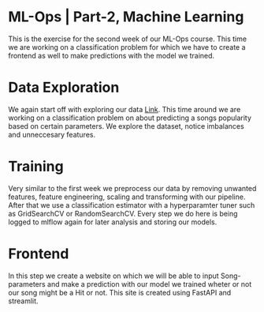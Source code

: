 # ML-Ops | Part-2, Machine Learning

This is the exercise for the second week of our ML-Ops course. This time we are working on a classification problem for which we have to create a frontend as well to make predictions with the model we trained.

# Data Exploration

We again start off with exploring our data [Link](https://www.kaggle.com/datasets/amitanshjoshi/spotify-1million-tracks/data). This time around we are working on a classification problem on about predicting a songs popularity based on certain parameters. We explore the dataset, notice imbalances and unneccesary features.

# Training

Very similar to the first week we preprocess our data by removing unwanted features, feature engineering, scaling and transforming with our pipeline. After that we use a classification estimator with a hyperparamter tuner such as GridSearchCV or RandomSearchCV. Every step we do here is being logged to mlflow again for later analysis and storing our models.

# Frontend

In this step we create a website on which we will be able to input Song-parameters and make a prediction with our model we trained wheter or not our song might be a Hit or not. This site is created using FastAPI and streamlit. 
